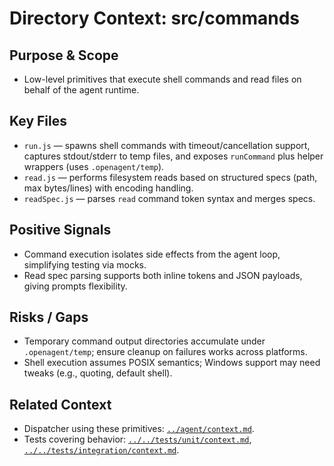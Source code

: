 # Directory Context: src/commands

## Purpose & Scope

- Low-level primitives that execute shell commands and read files on behalf of the agent runtime.

## Key Files

- `run.js` — spawns shell commands with timeout/cancellation support, captures stdout/stderr to temp files, and exposes `runCommand` plus helper wrappers (uses `.openagent/temp`).
- `read.js` — performs filesystem reads based on structured specs (path, max bytes/lines) with encoding handling.
- `readSpec.js` — parses `read` command token syntax and merges specs.

## Positive Signals

- Command execution isolates side effects from the agent loop, simplifying testing via mocks.
- Read spec parsing supports both inline tokens and JSON payloads, giving prompts flexibility.

## Risks / Gaps

- Temporary command output directories accumulate under `.openagent/temp`; ensure cleanup on failures works across platforms.
- Shell execution assumes POSIX semantics; Windows support may need tweaks (e.g., quoting, default shell).

## Related Context

- Dispatcher using these primitives: [`../agent/context.md`](../agent/context.md).
- Tests covering behavior: [`../../tests/unit/context.md`](../../tests/unit/context.md), [`../../tests/integration/context.md`](../../tests/integration/context.md).
